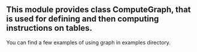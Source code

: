 
This module provides class ComputeGraph, that is used for defining and then computing instructions on tables.
--
You can find a few examples of using graph in examples directory.
